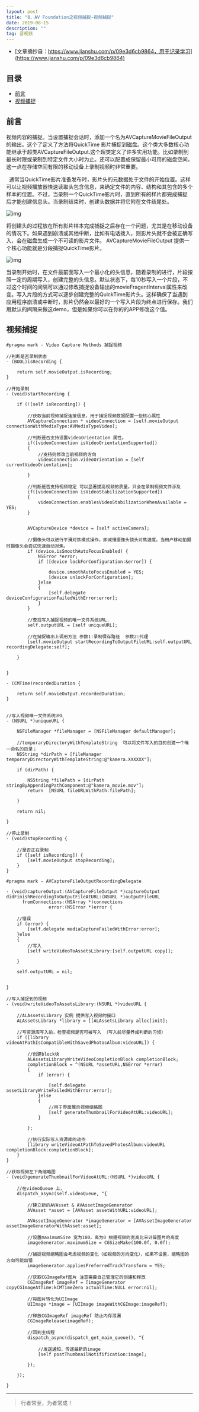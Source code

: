 ```yaml
---
layout: post
title: "8、AV Foundation之视频捕捉-视频捕捉"
date: 2019-08-15
description: ""
tag: 音视频
---
```







- [文章摘抄自：https://www.jianshu.com/p/09e3d6cb9864，用于记录学习](https://www.jianshu.com/p/09e3d6cb9864)





## 目录

* [前言](#content1)
* [视频捕捉](#content2)







<!-- ************************************************ -->
## <a id="content1"></a>前言

视频内容的捕捉。当设置捕捉会话时，添加一个名为AVCaptureMovieFileOutput的输出。这个了定义了方法将QuickTime 影片捕捉到磁盘。这个类大多数核心功能继承于超类AVCaptureFileOutput.这个超类定义了许多实用功能。比如录制到最长时限或录制到特定文件大小时为止。还可以配置成保留最小可用的磁盘空间。这一点在存储空间有限的移动设备上录制视频时非常重要。

  通常当QuickTime影片准备发布时，影片头的元数据处于文件的开始位置。这样可以让视频播放器快速读取头包含信息，来确定文件的内容、结构和其包含的多个样本的位置。不过，当录制一个QuickTime影片时，直到所有的样片都完成捕捉后才能创建信息头。当录制结束时，创建头数据并将它附在文件结尾处。


<img src="/images/AudioVideo/av3.png" alt="img">


将创建头的过程放在所有影片样本完成捕捉之后存在一个问题，尤其是在移动设备的情况下。如果遇到崩溃或其他中断，比如有电话拨入，则影片头就不会被正确写入，会在磁盘生成一个不可读的影片文件。 AVCaptureMovieFileOutput 提供一个核心功能就是分段捕捉QuickTime影片。


<img src="/images/AudioVideo/av4.png" alt="img">

当录制开始时，在文件最前面写入一个最小化的头信息，随着录制的进行，片段按照一定的周期写入，创建完整的头信息。默认状态下，每10秒写入一个片段，不过这个时间的间隔可以通过修改捕捉设备输出的movieFragentInterval属性来改变。写入片段的方式可以逐步创建完整的QuickTime影片头。这样确保了当遇到应用程序崩溃或中断时，影片仍然会以最好的一个写入片段为终点进行保存。我们用默认的间隔来做这demo，但是如果你可以在你的的APP修改这个值。






<!-- ************************************************ -->
## <a id="content2"></a>视频捕捉

```
#pragma mark - Video Capture Methods 捕捉视频

//判断是否录制状态
- (BOOL)isRecording {

    return self.movieOutput.isRecording;
}

//开始录制
- (void)startRecording {

    if (![self isRecording]) {
        
        //获取当前视频捕捉连接信息，用于捕捉视频数据配置一些核心属性
        AVCaptureConnection * videoConnection = [self.movieOutput connectionWithMediaType:AVMediaTypeVideo];
        
        //判断是否支持设置videoOrientation 属性。
        if([videoConnection isVideoOrientationSupported])
        {
            //支持则修改当前视频的方向
            videoConnection.videoOrientation = [self currentVideoOrientation];
            
        }
        
        //判断是否支持视频稳定 可以显著提高视频的质量。只会在录制视频文件涉及
        if([videoConnection isVideoStabilizationSupported])
        {
            videoConnection.enablesVideoStabilizationWhenAvailable = YES;
        }
        
        
        AVCaptureDevice *device = [self activeCamera];
        
        //摄像头可以进行平滑对焦模式操作。即减慢摄像头镜头对焦速度。当用户移动拍摄时摄像头会尝试快速自动对焦。
        if (device.isSmoothAutoFocusEnabled) {
            NSError *error;
            if ([device lockForConfiguration:&error]) {
                
                device.smoothAutoFocusEnabled = YES;
                [device unlockForConfiguration];
            }else
            {
                [self.delegate deviceConfigurationFailedWithError:error];
            }
        }
        
        //查找写入捕捉视频的唯一文件系统URL.
        self.outputURL = [self uniqueURL];
        
        //在捕捉输出上调用方法 参数1:录制保存路径  参数2:代理
        [self.movieOutput startRecordingToOutputFileURL:self.outputURL recordingDelegate:self];
        
    }
    
    
}

- (CMTime)recordedDuration {
    
    return self.movieOutput.recordedDuration;
}


//写入视频唯一文件系统URL
- (NSURL *)uniqueURL {

    NSFileManager *fileManager = [NSFileManager defaultManager];
    
    //temporaryDirectoryWithTemplateString  可以将文件写入的目的创建一个唯一命名的目录；
    NSString *dirPath = [fileManager temporaryDirectoryWithTemplateString:@"kamera.XXXXXX"];
    
    if (dirPath) {
        
        NSString *filePath = [dirPath stringByAppendingPathComponent:@"kamera_movie.mov"];
        return  [NSURL fileURLWithPath:filePath];
        
    }
    
    return nil;
    
}

//停止录制
- (void)stopRecording {

    //是否正在录制
    if ([self isRecording]) {
        [self.movieOutput stopRecording];
    }
}

#pragma mark - AVCaptureFileOutputRecordingDelegate

- (void)captureOutput:(AVCaptureFileOutput *)captureOutput
didFinishRecordingToOutputFileAtURL:(NSURL *)outputFileURL
      fromConnections:(NSArray *)connections
                error:(NSError *)error {

    //错误
    if (error) {
        [self.delegate mediaCaptureFailedWithError:error];
    }else
    {
        //写入
        [self writeVideoToAssetsLibrary:[self.outputURL copy]];
        
    }
    
    self.outputURL = nil;
    

}

//写入捕捉到的视频
- (void)writeVideoToAssetsLibrary:(NSURL *)videoURL {
    
    //ALAssetsLibrary 实例 提供写入视频的接口
    ALAssetsLibrary *library = [[ALAssetsLibrary alloc]init];
    
    //写资源库写入前，检查视频是否可被写入 （写入前尽量养成判断的习惯）
    if ([library videoAtPathIsCompatibleWithSavedPhotosAlbum:videoURL]) {
        
        //创建block块
        ALAssetsLibraryWriteVideoCompletionBlock completionBlock;
        completionBlock = ^(NSURL *assetURL,NSError *error)
        {
            if (error) {
                
                [self.delegate assetLibraryWriteFailedWithError:error];
            }else
            {
                //用于界面展示视频缩略图
                [self generateThumbnailForVideoAtURL:videoURL];
            }
            
        };
        
        //执行实际写入资源库的动作
        [library writeVideoAtPathToSavedPhotosAlbum:videoURL completionBlock:completionBlock];
    }
}

//获取视频左下角缩略图
- (void)generateThumbnailForVideoAtURL:(NSURL *)videoURL {

    //在videoQueue 上，
    dispatch_async(self.videoQueue, ^{
        
        //建立新的AVAsset & AVAssetImageGenerator
        AVAsset *asset = [AVAsset assetWithURL:videoURL];
        
        AVAssetImageGenerator *imageGenerator = [AVAssetImageGenerator assetImageGeneratorWithAsset:asset];
        
        //设置maximumSize 宽为100，高为0 根据视频的宽高比来计算图片的高度
        imageGenerator.maximumSize = CGSizeMake(100.0f, 0.0f);
        
        //捕捉视频缩略图会考虑视频的变化（如视频的方向变化），如果不设置，缩略图的方向可能出错
        imageGenerator.appliesPreferredTrackTransform = YES;
        
        //获取CGImageRef图片 注意需要自己管理它的创建和释放
        CGImageRef imageRef = [imageGenerator copyCGImageAtTime:kCMTimeZero actualTime:NULL error:nil];
        
        //将图片转化为UIImage
        UIImage *image = [UIImage imageWithCGImage:imageRef];
        
        //释放CGImageRef imageRef 防止内存泄漏
        CGImageRelease(imageRef);
        
        //回到主线程
        dispatch_async(dispatch_get_main_queue(), ^{
            
            //发送通知，传递最新的image
            [self postThumbnailNotifification:image];
            
        });
        
    });
    
}

```



----------
>  行者常至，为者常成！



